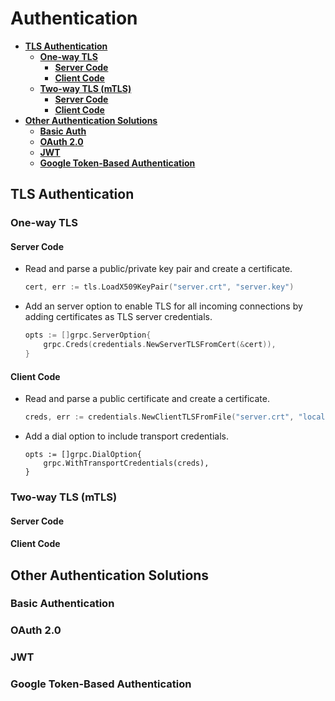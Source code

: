 # Authentication

- [**TLS Authentication**]()
   - [**One-way TLS**]()
      - [**Server Code**]()
      - [**Client Code**]()
   - [**Two-way TLS (mTLS)**]()
      - [**Server Code**]()
      - [**Client Code**]()
- [**Other Authentication Solutions**]()
   - [**Basic Auth**]()
   - [**OAuth 2.0**]()
   - [**JWT**]()
   - [**Google Token-Based Authentication**]()

## TLS Authentication
### One-way TLS
#### Server Code
- Read and parse a public/private key pair and create a certificate.
  ```go
  cert, err := tls.LoadX509KeyPair("server.crt", "server.key")
  ```
- Add an server option to enable TLS for all incoming connections by adding certificates as TLS server credentials.
  ```go
  opts := []grpc.ServerOption{
      grpc.Creds(credentials.NewServerTLSFromCert(&cert)),
  }
  ```

#### Client Code
- Read and parse a public certificate and create a certificate.
  ```go
  creds, err := credentials.NewClientTLSFromFile("server.crt", "localhost")
  ```
- Add a dial option to include transport credentials.
  ```
  opts := []grpc.DialOption{
      grpc.WithTransportCredentials(creds),
  }

### Two-way TLS (mTLS)
#### Server Code
#### Client Code

## Other Authentication Solutions
### Basic Authentication
### OAuth 2.0
### JWT
### Google Token-Based Authentication
